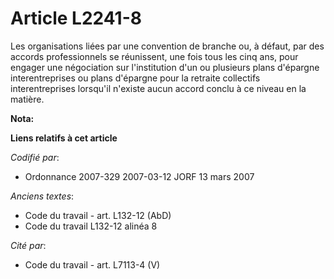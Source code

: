 # Article L2241-8

Les organisations liées par une convention de branche ou, à défaut, par des accords professionnels se réunissent, une fois
tous les cinq ans, pour engager une négociation sur l'institution d'un ou plusieurs plans d'épargne interentreprises ou plans
d'épargne pour la retraite collectifs interentreprises lorsqu'il n'existe aucun accord conclu à ce niveau en la matière.

**Nota:**



**Liens relatifs à cet article**

_Codifié par_:

  - Ordonnance 2007-329 2007-03-12 JORF 13 mars 2007

_Anciens textes_:

  - Code du travail - art. L132-12 (AbD)
  - Code du travail L132-12 alinéa 8

_Cité par_:

  - Code du travail - art. L7113-4 (V)
